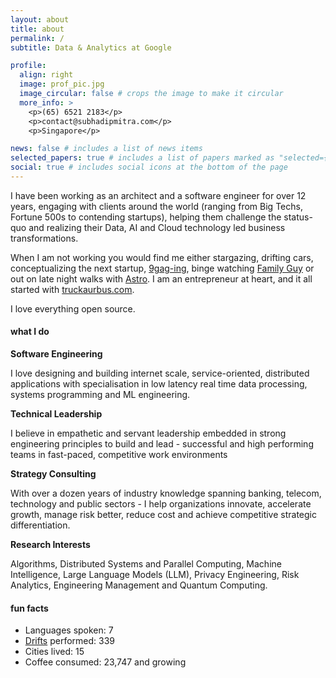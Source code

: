 ```yaml
---
layout: about
title: about
permalink: /
subtitle: Data & Analytics at Google

profile:
  align: right
  image: prof_pic.jpg
  image_circular: false # crops the image to make it circular
  more_info: >
    <p>(65) 6521 2183</p>
    <p>contact@subhadipmitra.com</p>
    <p>Singapore</p>

news: false # includes a list of news items
selected_papers: true # includes a list of papers marked as "selected={true}"
social: true # includes social icons at the bottom of the page
---
```


I have been working as an architect and a software engineer for over 12 years, engaging with clients around the world (ranging from Big Techs, Fortune 500s to contending startups), helping them challenge the status-quo and realizing their Data, AI and Cloud technology led business transformations.

When I am not working you would find me either stargazing, drifting cars, conceptualizing the next startup, [9gag-ing](https://9gag.com/), binge watching [Family Guy](https://youtu.be/isS5K9nOhd8) or out on late night walks with [Astro](assets/img/astro.jpg). I am an entrepreneur at heart, and it all started with [truckaurbus.com](https://truckaurbus.com). 

I love everything open source.


#### what I do

**Software Engineering**

I love designing and building internet scale, service-oriented, distributed applications with specialisation in low latency real time data processing, systems programming and ML engineering.


**Technical Leadership**

I believe in empathetic and servant leadership embedded in strong engineering principles to build and lead - successful and high performing teams in fast-paced, competitive work environments


**Strategy Consulting**

With over a dozen years of industry knowledge spanning banking, telecom, technology and public sectors - I help organizations innovate, accelerate growth, manage risk better, reduce cost and achieve competitive strategic differentiation.

**Research Interests**

Algorithms, Distributed Systems and Parallel Computing, Machine Intelligence, Large Language Models (LLM), Privacy Engineering, Risk Analytics, Engineering Management and Quantum Computing.


#### fun facts
- Languages spoken: 7
- [Drifts](https://www.youtube.com/watch?v=w7mgEp_zMXQ) performed: 339
- Cities lived: 15
- Coffee consumed: 23,747 and growing
